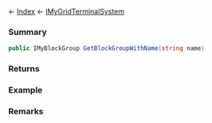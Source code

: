 ← [Index](Api-Index) ← [IMyGridTerminalSystem](Sandbox.ModAPI.Ingame.IMyGridTerminalSystem)

### Summary

```csharp
public IMyBlockGroup GetBlockGroupWithName(string name)
```

### Returns

### Example

### Remarks

